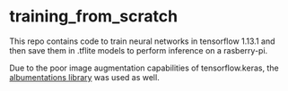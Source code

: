 # training_from_scratch

This repo contains code to train neural networks in tensorflow 1.13.1 and then save them in .tflite models to perform inference on a rasberry-pi.  

Due to the poor image augmentation capabilities of tensorflow.keras, the [albumentations library](https://github.com/albu/albumentations) was used as well.